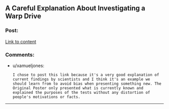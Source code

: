 ## A Careful Explanation About Investigating a Warp Drive

### Post:

[Link to content](https://www.reddit.com/r/Futurology/comments/34cq1b/the_facts_as_we_currently_know_them_about_the/)

### Comments:

- u/xamueljones:
  ```
  I chose to post this link because it's a very good explanation of current findings by scientists and I think it's an example we should learn from to avoid bias when presenting something new. The Original Poster only presented what is currently known and explained the purposes of the tests without any distortion of people's motivations or facts.
  ```

---


